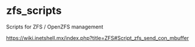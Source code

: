 # zfs_scripts
Scripts for ZFS / OpenZFS management

https://wiki.inetshell.mx/index.php?title=ZFS#Script_zfs_send_con_mbuffer
